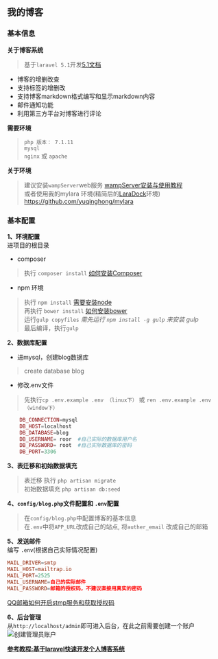## 我的博客

### 基本信息  
**关于博客系统**  
>基于`laravel 5.1`开发[5.1文档](http://laravelacademy.org/laravel-docs-5_1)

+ 博客的增删改查  
+ 支持标签的增删改  
+ 支持博客markdown格式编写和显示markdown内容  
+ 邮件通知功能
+ 利用第三方平台对博客进行评论

**需要环境**
>`php 版本： 7.1.11`  
`mysql`  
`nginx` 或 `apache`  

**关于环境**  
>建议安装`wampServer`web服务 [wampServer安装与使用教程](https://www.cnblogs.com/wangqianqiannb/p/5783870.html)  
或者使用我的mylara 环境(精简后的[LaraDock](http://laravelacademy.org/post/3596.html)环境) <https://github.com/yuqinghong/mylara>

### 基本配置


**1、环境配置**  
进项目的根目录  

+ composer  
>执行 `composer install`  [如何安装Composer](http://blog.csdn.net/u014236259/article/details/62892899)  


+ npm 环境
>执行 `npm install`  [需要安装node](http://www.runoob.com/nodejs/nodejs-install-setup.html)  
再执行 `bower install` [如何安装bower](https://www.jianshu.com/p/d9e46b5a8f80)  
运行`gulp copyfiles` *需先运行 `npm install -g gulp` 来安装 gulp*  
最后编译，执行`gulp`

**2、数据库配置**

+ 进mysql，创建blog数据库
>create database blog  

+ 修改.env文件  
> 先执行`cp .env.example .env （linux下）` 或 `ren .env.example .env（window下）`
```php
	DB_CONNECTION=mysql
	DB_HOST=localhost
	DB_DATABASE=blog
	DB_USERNAME= roor  #自己实际的数据库用户名
	DB_PASSWORD= root  #自己实际数据库的密码
	DB_PORT=3306
```

**3、表迁移和初始数据填充**  
>表迁移 执行 `php artisan migrate`  
初始数据填充 `php artisan db:seed`

**4、`config/blog.php`文件配置和 `.env`配置**  
>在`config/blog.php`中配置博客的基本信息  
在`.env`中将`APP_URL`改成自己的站点, 将`auther_email` 改成自己的邮箱

**5、发送邮件**  
编写 `.env`(根据自己实际情况配置)
```conf
MAIL_DRIVER=smtp
MAIL_HOST=mailtrap.io
MAIL_PORT=2525
MAIL_USERNAME=自己的实际邮件
MAIL_PASSWORD=邮箱的授权码，不建议直接用真实的密码
```
[QQ邮箱如何开启stmp服务和获取授权码](https://jingyan.baidu.com/article/b0b63dbf1b2ef54a49307054.html)  

**6、后台管理**  
从`http://localhost/admin`即可进入后台，在此之前需要创建一个账户  
![创建管理员账户](http://static.laravelacademy.org/wp-content/uploads/2015/11/2015-11-30-21-20-25.png)  

**[参考教程:基于laravel快速开发个人博客系统](http://laravelacademy.org/tutorials/blog)**

